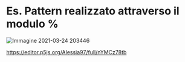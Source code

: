 # Es. Pattern realizzato attraverso il modulo %

![Immagine 2021-03-24 203446](https://user-images.githubusercontent.com/79698172/112373265-0b4c1d80-8ce1-11eb-8677-2549e0e974c5.png)

https://editor.p5js.org/Alessia97/full/nYMCz78tb
